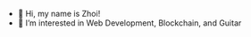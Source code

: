 - 👋 Hi, my name is Zhoi!
- 👀 I’m interested in Web Development, Blockchain, and Guitar

<!---
zhoiruddin/zhoiruddin is a ✨ special ✨ repository because its `README.md` (this file) appears on your GitHub profile.
You can click the Preview link to take a look at your changes.
--->

